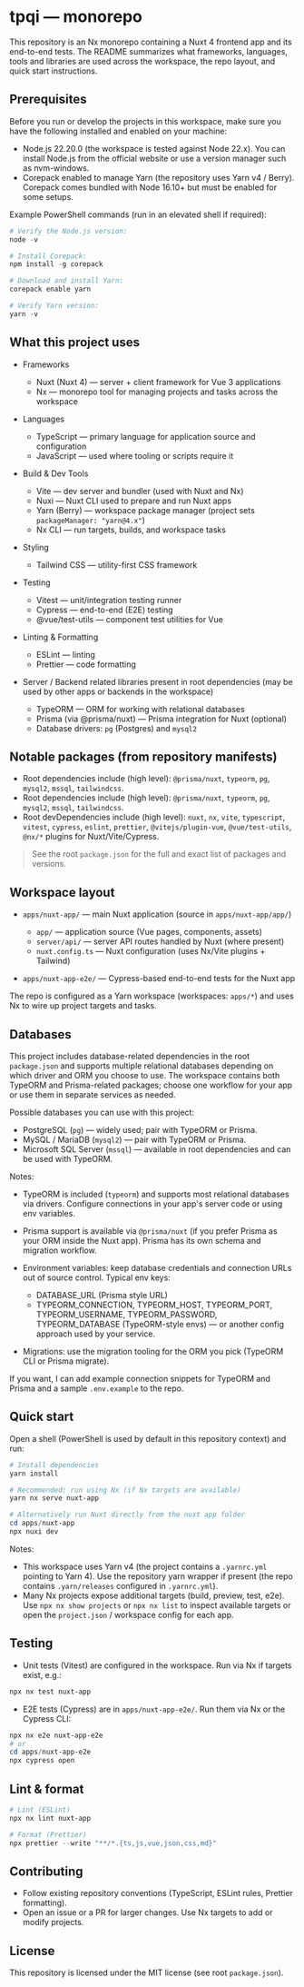 
# tpqi — monorepo

This repository is an Nx monorepo containing a Nuxt 4 frontend app and its end-to-end tests. The README summarizes what frameworks, languages, tools and libraries are used across the workspace, the repo layout, and quick start instructions.

## Prerequisites

Before you run or develop the projects in this workspace, make sure you have the following installed and enabled on your machine:

- Node.js 22.20.0 (the workspace is tested against Node 22.x). You can install Node.js from the official website or use a version manager such as nvm-windows.
- Corepack enabled to manage Yarn (the repository uses Yarn v4 / Berry). Corepack comes bundled with Node 16.10+ but must be enabled for some setups.

Example PowerShell commands (run in an elevated shell if required):

```powershell
# Verify the Node.js version:
node -v

# Install Corepack:
npm install -g corepack

# Download and install Yarn:
corepack enable yarn

# Verify Yarn version:
yarn -v
```

## What this project uses

- Frameworks
	- Nuxt (Nuxt 4) — server + client framework for Vue 3 applications
	- Nx — monorepo tool for managing projects and tasks across the workspace

- Languages
	- TypeScript — primary language for application source and configuration
	- JavaScript — used where tooling or scripts require it

- Build & Dev Tools
	- Vite — dev server and bundler (used with Nuxt and Nx)
	- Nuxi — Nuxt CLI used to prepare and run Nuxt apps
	- Yarn (Berry) — workspace package manager (project sets `packageManager: "yarn@4.x"`)
	- Nx CLI — run targets, builds, and workspace tasks

- Styling
	- Tailwind CSS — utility-first CSS framework

- Testing
	- Vitest — unit/integration testing runner
	- Cypress — end-to-end (E2E) testing
	- @vue/test-utils — component test utilities for Vue

- Linting & Formatting
	- ESLint — linting
	- Prettier — code formatting

- Server / Backend related libraries present in root dependencies (may be used by other apps or backends in the workspace)
	- TypeORM — ORM for working with relational databases
	- Prisma (via @prisma/nuxt) — Prisma integration for Nuxt (optional)
	- Database drivers: `pg` (Postgres) and `mysql2`

## Notable packages (from repository manifests)

- Root dependencies include (high level): `@prisma/nuxt`, `typeorm`, `pg`, `mysql2`, `mssql`, `tailwindcss`.
 - Root dependencies include (high level): `@prisma/nuxt`, `typeorm`, `pg`, `mysql2`, `mssql`, `tailwindcss`.
- Root devDependencies include (high level): `nuxt`, `nx`, `vite`, `typescript`, `vitest`, `cypress`, `eslint`, `prettier`, `@vitejs/plugin-vue`, `@vue/test-utils`, `@nx/*` plugins for Nuxt/Vite/Cypress.

> See the root `package.json` for the full and exact list of packages and versions.

## Workspace layout

- `apps/nuxt-app/` — main Nuxt application (source in `apps/nuxt-app/app/`)
	- `app/` — application source (Vue pages, components, assets)
	- `server/api/` — server API routes handled by Nuxt (where present)
	- `nuxt.config.ts` — Nuxt configuration (uses Nx/Vite plugins + Tailwind)

- `apps/nuxt-app-e2e/` — Cypress-based end-to-end tests for the Nuxt app

The repo is configured as a Yarn workspace (workspaces: `apps/*`) and uses Nx to wire up project targets and tasks.

## Databases

This project includes database-related dependencies in the root `package.json` and supports multiple relational databases depending on which driver and ORM you choose to use. The workspace contains both TypeORM and Prisma-related packages; choose one workflow for your app or use them in separate services as needed.

Possible databases you can use with this project:

- PostgreSQL (`pg`) — widely used; pair with TypeORM or Prisma.
- MySQL / MariaDB (`mysql2`) — pair with TypeORM or Prisma.
- Microsoft SQL Server (`mssql`) — available in root dependencies and can be used with TypeORM.

Notes:

- TypeORM is included (`typeorm`) and supports most relational databases via drivers. Configure connections in your app's server code or using env variables.
- Prisma support is available via `@prisma/nuxt` (if you prefer Prisma as your ORM inside the Nuxt app). Prisma has its own schema and migration workflow.
- Environment variables: keep database credentials and connection URLs out of source control. Typical env keys:

	- DATABASE_URL (Prisma style URL)
	- TYPEORM_CONNECTION, TYPEORM_HOST, TYPEORM_PORT, TYPEORM_USERNAME, TYPEORM_PASSWORD, TYPEORM_DATABASE (TypeORM-style envs) — or another config approach used by your service.

- Migrations: use the migration tooling for the ORM you pick (TypeORM CLI or Prisma migrate).

If you want, I can add example connection snippets for TypeORM and Prisma and a sample `.env.example` to the repo.

## Quick start

Open a shell (PowerShell is used by default in this repository context) and run:

```powershell
# Install dependencies
yarn install

# Recommended: run using Nx (if Nx targets are available)
yarn nx serve nuxt-app

# Alternatively run Nuxt directly from the nuxt app folder
cd apps/nuxt-app
npx nuxi dev
```

Notes:
- This workspace uses Yarn v4 (the project contains a `.yarnrc.yml` pointing to Yarn 4). Use the repository yarn wrapper if present (the repo contains `.yarn/releases` configured in `.yarnrc.yml`).
- Many Nx projects expose additional targets (build, preview, test, e2e). Use `npx nx show projects` or `npx nx list` to inspect available targets or open the `project.json` / workspace config for each app.

## Testing

- Unit tests (Vitest) are configured in the workspace. Run via Nx if targets exist, e.g.:

```powershell
npx nx test nuxt-app
```

- E2E tests (Cypress) are in `apps/nuxt-app-e2e/`. Run them via Nx or the Cypress CLI:

```powershell
npx nx e2e nuxt-app-e2e
# or
cd apps/nuxt-app-e2e
npx cypress open
```

## Lint & format

```powershell
# Lint (ESLint)
npx nx lint nuxt-app

# Format (Prettier)
npx prettier --write "**/*.{ts,js,vue,json,css,md}"
```

## Contributing

- Follow existing repository conventions (TypeScript, ESLint rules, Prettier formatting).
- Open an issue or a PR for larger changes. Use Nx targets to add or modify projects.

## License

This repository is licensed under the MIT license (see root `package.json`).

